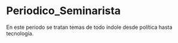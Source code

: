 # Periodico_Seminarista
En este periodo se tratan temas de todo índole desde política hasta tecnología.
